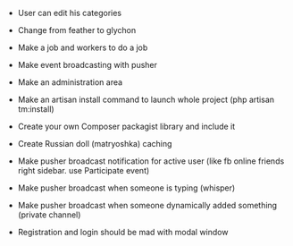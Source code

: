 
- User can edit his categories


- Change from feather to glychon

- Make a job and workers to do a job

- Make event broadcasting with pusher

- Make an administration area

- Make an artisan install command to launch whole project (php artisan tm:install)
    
- Create your own Composer packagist library and include it  

- Create Russian doll (matryoshka) caching

- Make pusher broadcast notification for active user (like fb online friends right sidebar. use Participate event)

- Make pusher broadcast when someone is typing (whisper) 

- Make pusher broadcast when someone dynamically added something (private channel)

- Registration and login should be mad with modal window
